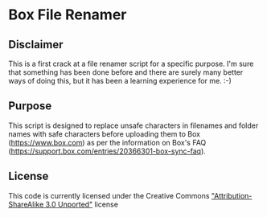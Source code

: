 # Box File Renamer

## Disclaimer

This is a first crack at a file renamer script for a specific purpose. I'm sure that something has been done before and there are surely many better ways of doing this, but it has been a learning experience for me. :-)

## Purpose

This script is designed to replace unsafe characters in filenames and folder names with safe characters before uploading them to Box (https://www.box.com) as per the information on Box's FAQ (https://support.box.com/entries/20366301-box-sync-faq).

## License

This code is currently licensed under the Creative Commons ["Attribution-ShareAlike 3.0 Unported"](http://creativecommons.org/licenses/by-sa/3.0/) license
